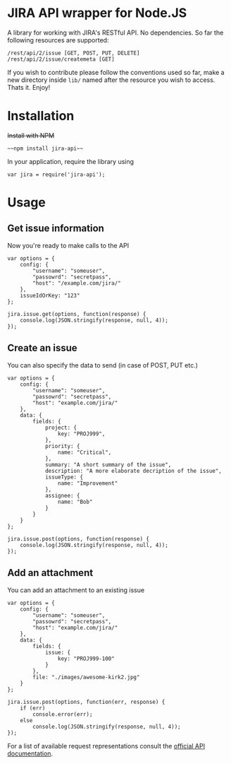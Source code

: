 # JIRA API wrapper for Node.JS

A library for working with JIRA's RESTful API. No dependencies.
So far the following resources are supported:

	/rest/api/2/issue [GET, POST, PUT, DELETE]
	/rest/api/2/issue/createmeta [GET]

If you wish to contribute please follow the conventions used so far, make a new directory inside ``lib/`` named after the resource you wish to access. Thats it. Enjoy!

# Installation

~~Install with NPM~~

	~~npm install jira-api~~

In your application, require the library using

	var jira = require('jira-api');

# Usage

## Get issue information
Now you're ready to make calls to the API

	var options = {
		config: {
			"username": "someuser",
			"passowrd": "secretpass",
			"host": "/example.com/jira/"
		},
		issueIdOrKey: "123"
	};

	jira.issue.get(options, function(response) {
		console.log(JSON.stringify(response, null, 4));
	});

## Create an issue
You can also specify the data to send (in case of POST, PUT etc.)

	var options = {
		config: {
			"username": "someuser",
			"passowrd": "secretpass",
			"host": "example.com/jira/"
		},
		data: {
			fields: {
				project: {
					key: "PROJ999",
				},
				priority: {
					name: "Critical",
				},
				summary: "A short summary of the issue",
				description: "A more elaborate decription of the issue",
				issueType: {
					name: "Improvement"
				},
				assignee: {
					name: "Bob"
				}
			}
		}
	};

	jira.issue.post(options, function(response) {
		console.log(JSON.stringify(response, null, 4));
	});


## Add an attachment
You can add an attachment to an existing issue 

	var options = {
		config: {
			"username": "someuser",
			"passowrd": "secretpass",
			"host": "example.com/jira/"
		},
        data: {         
            fields: {   
                issue: {
                    key: "PROJ999-100"
                }       
            },          
            file: "./images/awesome-kirk2.jpg"
        }               
	};

	jira.issue.post(options, function(err, response) {
		if (err)
			console.error(err);
		else
			console.log(JSON.stringify(response, null, 4));
	});

For a list of available request representations consult the [official API documentation](http://docs.atlassian.com/jira/REST/latest/).
